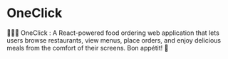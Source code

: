 # OneClick
🍔🍕🍣 OneClick : A React-powered food ordering web application that lets users browse restaurants, view menus, place orders, and enjoy delicious meals from the comfort of their screens. Bon appétit! 🚀
